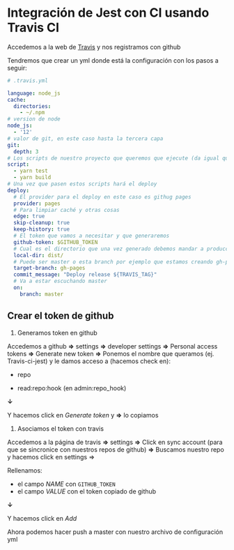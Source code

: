 # Integración de Jest con CI usando Travis CI

Accedemos a la web de [Travis](https://travis-ci.org) y nos registramos con github

Tendremos que crear un yml donde está la configuración con los pasos a seguir:

```yml
# .travis.yml

language: node_js
cache:
  directories:
    - ~/.npm
# version de node
node_js:
  - '12'
# valor de git, en este caso hasta la tercera capa
git:
  depth: 3
# Los scripts de nuestro proyecto que queremos que ejecute (da igual que nosotros tengamos npm)
script:
  - yarn test
  - yarn build
# Una vez que pasen estos scripts hará el deploy
deploy:
  # El provider para el deploy en este caso es githug pages
  provider: pages
  # Para limpiar caché y otras cosas
  edge: true
  skip-cleanup: true
  keep-history: true
  # El token que vamos a necesitar y que generaremos
  github-token: $GITHUB_TOKEN
  # Cual es el directorio que una vez generado debemos mandar a producción
  local-dir: dist/
  # Puede ser master o esta branch por ejemplo que estamos creando gh-pages
  target-branch: gh-pages
  commit_message: "Deploy release ${TRAVIS_TAG}"
  # Va a estar escuchando master
  on:
    branch: master
```

## Crear el token de github

1. Generamos token en github

Accedemos a github **=>** settings **=>** developer settings **=>** Personal access tokens **=>** Generate new token **=>** Ponemos el nombre que queramos (ej. Travis-ci-jest) y le damos acceso a (hacemos check en):

- repo

- read:repo:hook (en admin:repo_hook)

**↓**

Y hacemos click en _Generate token_ y **=>** lo copiamos

1. Asociamos el token con travis

Accedemos a la página de travis **=>** settings **=>** Click en sync account (para que se sincronice con nuestros repos de github) **=>** Buscamos nuestro repo y hacemos click en settings => 

Rellenamos:

- el campo _NAME_ con ```GITHUB_TOKEN```
- el campo _VALUE_ con el token copiado de github

**↓**

Y hacemos click en _Add_

Ahora podemos hacer push a master con nuestro archivo de configuración yml